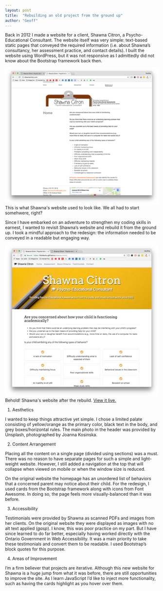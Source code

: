 ```yaml
---
layout: post
title:  "Rebuilding an old project from the ground up"
author: "Geoff"
---
```


Back in 2012 I made a website for a client, Shawna Citron, a Psycho-Educational Consultant. The website itself was very simple: text-based static pages that conveyed the required information (i.e. about Shawna’s consultancy, her assessment practice, and contact details). I built the website using WordPress, but it was not responsive as I admittedly did not know about the Bootstrap framework back then.

<img src="https://raw.githubusercontent.com/fotobomu/blog/gh-pages/_assets/_images/_shawna/shawna-before.png" alt="Before Image">
<figcaption>This is what Shawna's website used to look like. We all had to start somehwere, right?</figcaption>

Since I have embarked on an adventure to strengthen my coding skills in earnest, I wanted to revisit Shawna’s website and rebuild it from the ground up. I took a mindful approach to the redesign: the information needed to be conveyed in a readable but engaging way.

<img src="https://raw.githubusercontent.com/fotobomu/blog/gh-pages/_assets/_images/_shawna/shawna-after.png" alt="After Image">
<figcaption>Behold! Shawna's website after the rebuild. <a href="https://fotobomu.github.io/shawna-citron/" target="_blank">View it live.</a></figcaption>

1.	Aesthetics

I wanted to keep things attractive yet simple. I chose a limited palate consisting of yellow/orange as the primary color, black text in the body, and grey boxes/horizontal rules. The main photo in the header was provided by Unsplash, photographed by Joanna Kosinska.

2.	Content Arrangement

Placing all the content on a single page (divided using sections) was a must. There was no reason to have separate pages for such a simple and light-weight website. However, I still added a navigation at the top that will collapse when viewed on mobile or when the window size is reduced.

On the original website the homepage has an unordered list of behaviors that a concerned parent may notice about their child. For the redesign, I used cards from the Bootstrap framework along with icons from Font Awesome. In doing so, the page feels more visually-balanced than it was before.

3.	Accessibility

Testimonials were provided by Shawna as scanned PDFs and images from her clients. On the original website they were displayed as images with no alt text applied (*gasp*). I know, this was poor practice on my part. But I have since learned to do far better, especially having worked directly with the Ontario Government in Web Accessibility. It was a main priority to take these testimonials and convert them to be readable. I used Bootstrap’s block quotes for this purpose.

4.	Areas of Improvement

I’m a firm believer that projects are iterative. Although this new website for Shawna is a huge jump from what it was before, there are still opportunities to improve the site. As I learn JavaScript I’d like to inject more functionality, such as having the cards highlight as you hover over them.

